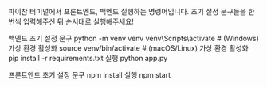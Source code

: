 파이참 터미널에서 프론트엔드, 백엔드 실행하는 명령어입니다. 초기 설정 문구들을 한 번씩 입력해주신 뒤 순서대로 실행해주세요!

백엔드 초기 설정 문구
python -m venv venv
venv\Scripts\activate     # (Windows) 가상 환경 활성화
source venv/bin/activate  # (macOS/Linux) 가상 환경 활성화
pip install -r requirements.txt
실행
python app.py

프론트엔드 초기 설정 문구
npm install
실행
npm start
